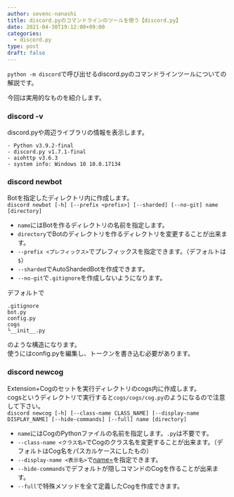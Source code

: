 ```yaml
---
author: sevenc-nanashi
title: discord.pyのコマンドラインのツールを使う【discord.py】
date: 2021-04-30T19:12:00+09:00
categories:
  - discord.py
type: post
draft: false
---
```

`python -m discord`で呼び出せるdiscord.pyのコマンドラインツールについての解説です。

今回は実用的なものを紹介します。

### discord -v
discord.pyや周辺ライブラリの情報を表示します。  
```
- Python v3.9.2-final
- discord.py v1.7.1-final
- aiohttp v3.6.3
- system info: Windows 10 10.0.17134
```

### discord newbot
Botを指定したディレクトリ内に作成します。  
`discord newbot [-h] [--prefix <prefix>] [--sharded] [--no-git] name [directory]`  

- `name`にはBotを作るディレクトリの名前を指定します。  
- `directory`でBotのディレクトリを作るディレクトリを変更することが出来ます。  
- `--prefix <プレフィックス>`でプレフィックスを指定できます。（デフォルトは`$`）  
- `--sharded`でAutoShardedBotを作成できます。  
- `--no-git`で`.gitignore`を作成しないようになります。  

デフォルトで
```
.gitignore
bot.py
config.py
cogs
└__init__.py
```
のような構造になります。  
使うにはconfig.pyを編集し、トークンを書き込む必要があります。

### discord newcog
Extension+Cogのセットを実行ディレクトリのcogs内に作成します。  
cogsというディレクトリで実行すると`cogs/cogs/cog.py`のようになるので注意して下さい。  
`discord newcog [-h] [--class-name CLASS_NAME] [--display-name DISPLAY_NAME] [--hide-commands] [--full] name [directory]`  

- `name`にはCogのPythonファイルの名前を指定します。`.py`は不要です。  
- `--class-name <クラス名>`でCogのクラス名を変更することが出来ます。（デフォルトはCog名をパスカルケースにしたもの）  
- `--display-name <表示名>`で[name=](https://discordpy.readthedocs.io/ja/latest/ext/commands/api.html#discord.ext.commands.CogMeta.name)を指定できます。  
- `--hide-commands`でデフォルトが隠しコマンドのCogを作ることが出来ます。  
- `--full`で特殊メソッドを全て定義したCogを作成できます。  
